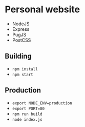 # Personal website

* NodeJS
* Express
* PugJS
* PostCSS

## Building

* `npm install`
* `npm start`

## Production

* `export NODE_ENV=production`
* `export PORT=80`
* `npm run build`
* `node index.js`
